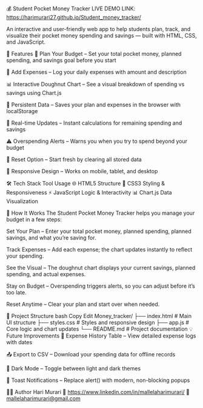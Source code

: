 💰 Student Pocket Money Tracker
LIVE DEMO LINK: https://harimurari27.github.io/Student_money_tracker/

An interactive and user-friendly web app to help students plan, track, and visualize their pocket money spending and savings — built with HTML, CSS, and JavaScript.

🚀 Features
📝 Plan Your Budget – Set your total pocket money, planned spending, and savings goal before you start

💸 Add Expenses – Log your daily expenses with amount and description

📊 Interactive Doughnut Chart – See a visual breakdown of spending vs savings using Chart.js

💾 Persistent Data – Saves your plan and expenses in the browser with localStorage

🔄 Real-time Updates – Instant calculations for remaining spending and savings

⚠️ Overspending Alerts – Warns you when you try to spend beyond your budget

🧹 Reset Option – Start fresh by clearing all stored data

📱 Responsive Design – Works on mobile, tablet, and desktop

🛠 Tech Stack
Tool	Usage
🌐 HTML5	Structure
🎨 CSS3	Styling & Responsiveness
⚡ JavaScript	Logic & Interactivity
📊 Chart.js	Data Visualization

📖 How It Works
The Student Pocket Money Tracker helps you manage your budget in a few steps:

Set Your Plan – Enter your total pocket money, planned spending, planned savings, and what you’re saving for.

Track Expenses – Add each expense; the chart updates instantly to reflect your spending.

See the Visual – The doughnut chart displays your current savings, planned spending, and actual expenses.

Stay on Budget – Overspending triggers alerts, so you can adjust before it’s too late.

Reset Anytime – Clear your plan and start over when needed.

📂 Project Structure
bash
Copy
Edit
Money_tracker/
├── index.html    # Main UI structure
├── styles.css    # Styles and responsive design
├── app.js        # Core logic and chart updates
└── README.md     # Project documentation
💡 Future Improvements
📜 Expense History Table – View detailed expense logs with dates

📤 Export to CSV – Download your spending data for offline records

🌙 Dark Mode – Toggle between light and dark themes

🔔 Toast Notifications – Replace alert() with modern, non-blocking popups

🧑‍💻 Author
Hari Murari
🔗 https://www.linkedin.com/in/mallelaharimurari/
📧 mallelaharimurari@gmail.com
